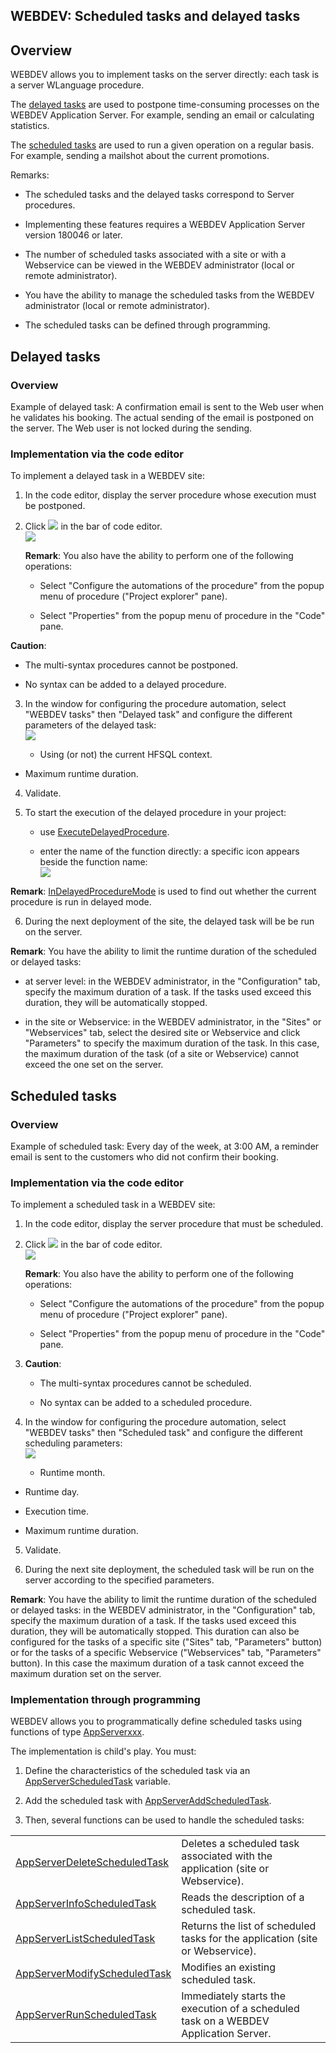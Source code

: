 


## WEBDEV: Scheduled tasks and delayed tasks
			



<a name="NOTE1"></a>
<a name="NOTE1_1"></a>


## Overview
<a name="overview_ELTTEXTE000201"></a>
WEBDEV allows you to implement tasks on the server directly: each task is a server WLanguage procedure. 

The [delayed tasks](#NOTE2_1) are used to postpone time-consuming processes on the WEBDEV Application Server. For example, sending an email or calculating statistics. 

The [scheduled tasks](#NOTE3_1) are used to run a given operation on a regular basis. For example, sending a mailshot about the current promotions. 

Remarks: 

- The scheduled tasks and the delayed tasks correspond to Server procedures. 

- Implementing these features requires a WEBDEV Application Server version 180046 or later. 

- The number of scheduled tasks associated with a site or with a Webservice can be viewed in the WEBDEV administrator (local or remote administrator). 

- You have the ability to manage the scheduled tasks from the WEBDEV administrator (local or remote administrator). 

- The scheduled tasks can be defined through programming.




<a name="NOTE2"></a>
<a name="NOTE2_1"></a>


## Delayed tasks
<a name="delayed_tasks_ELTTEXTE000225"></a>


### Overview
<a name="overview_ELTPARAGRAPHE000042"></a>

Example of delayed task: A confirmation email is sent to the Web user when he validates his booking. The actual sending of the email is postponed on the server. The Web user is not locked during the sending. 


### Implementation via the code editor
<a name="implementation_via_the_code_editor_ELTPARAGRAPHE000047"></a>

To implement a delayed task in a WEBDEV site: 

1. In the code editor, display the server procedure whose execution must be postponed. 

2. Click ![](https://doc.pcsoft.fr/en-US/images/image.awp?langid=3&name=Proc_auto_Ico.gif) in the bar of code editor. <br>![](https://doc.pcsoft.fr/en-US/images/image.awp?langid=3&name=WB_Tache_plan1.gif)

	**Remark**: You also have the ability to perform one of the following operations: 

	- Select "Configure the automations of the procedure" from the popup menu of procedure ("Project explorer" pane).

	- Select "Properties" from the popup menu of procedure in the "Code" pane.


 **Caution**: 

- The multi-syntax procedures cannot be postponed. 

- No syntax can be added to a delayed procedure.

3. In the window for configuring the procedure automation, select "WEBDEV tasks" then "Delayed task" and configure the different parameters of the delayed task: <br>![](https://doc.pcsoft.fr/en-US/images/image.awp?langid=3&name=WB_Tache_diff.gif)


	- Using (or not) the current HFSQL context.

- Maximum runtime duration. 

4. Validate. 

5. To start the execution of the delayed procedure in your project: 

	- use [ExecuteDelayedProcedure](../WDLang2/1000020682.md). 

	- enter the name of the function directly: a specific icon appears beside the function name: <br>![](https://doc.pcsoft.fr/en-US/images/image.awp?langid=3&name=WB_Tache_diff_code.gif)



 **Remark**: [InDelayedProcedureMode](../WDLang1/1000020665.md) is used to find out whether the current procedure is run in delayed mode. 

6. During the next deployment of the site, the delayed task will be be run on the server.  




**Remark**: You have the ability to limit the runtime duration of the scheduled or delayed tasks: 

- at server level: in the WEBDEV administrator, in the "Configuration" tab, specify the maximum duration of a task. If the tasks used exceed this duration, they will be automatically stopped. 

- in the site or Webservice: in the WEBDEV administrator, in the "Sites" or "Webservices" tab, select the desired site or Webservice and click "Parameters" to specify the maximum duration of the task. In this case, the maximum duration of the task (of a site or Webservice) cannot exceed the one set on the server.




<a name="NOTE3"></a>
<a name="NOTE3_1"></a>


## Scheduled tasks
<a name="scheduled_tasks_ELTTEXTE000255"></a>


### Overview
<a name="overview_ELTPARAGRAPHE000095"></a>

Example of scheduled task: Every day of the week, at 3:00 AM, a reminder email is sent to the customers who did not confirm their booking. 


### Implementation via the code editor
<a name="implementation_via_the_code_editor_ELTPARAGRAPHE000100"></a>

To implement a scheduled task in a WEBDEV site: 

1. In the code editor, display the server procedure that must be scheduled. 

2. Click ![](https://doc.pcsoft.fr/en-US/images/image.awp?langid=3&name=Proc_auto_Ico.gif) in the bar of code editor. <br>![](https://doc.pcsoft.fr/en-US/images/image.awp?langid=3&name=WB_Tache_plan1.gif)

	**Remark**: You also have the ability to perform one of the following operations: 

	- Select "Configure the automations of the procedure" from the popup menu of procedure ("Project explorer" pane).

	- Select "Properties" from the popup menu of procedure in the "Code" pane.




3. **Caution**: 

	- The multi-syntax procedures cannot be scheduled. 

	- No syntax can be added to a scheduled procedure.  




4. In the window for configuring the procedure automation, select "WEBDEV tasks" then "Scheduled task" and configure the different scheduling parameters: <br>![](https://doc.pcsoft.fr/en-US/images/image.awp?langid=3&name=WB_Tache_plan2.gif)


	- Runtime month.

- Runtime day.

- Execution time.

- Maximum runtime duration.

5. Validate. 

6. During the next site deployment, the scheduled task will be run on the server according to the specified parameters. 




**Remark**: You have the ability to limit the runtime duration of the scheduled or delayed tasks: in the WEBDEV administrator, in the "Configuration" tab, specify the maximum duration of a task. If the tasks used exceed this duration, they will be automatically stopped. 
This duration can also be configured for the tasks of a specific site ("Sites" tab, "Parameters" button) or for the tasks of a specific Webservice ("Webservices" tab, "Parameters" button). In this case the maximum duration of a task cannot exceed the maximum duration set on the server.


### Implementation through programming
<a name="implementation_through_programming_ELTPARAGRAPHE000135"></a>

WEBDEV allows you to programmatically define scheduled tasks using functions of type [AppServerxxx](../WDLang2/1000022790.md). 

The implementation is child's play. You must: 

1. Define the characteristics of the scheduled task via an [AppServerScheduledTask](../WDLang2/1000022367.md) variable. 

2. Add the scheduled task with [AppServerAddScheduledTask](../WDLang2/1000022347.md). 

3. Then, several functions can be used to handle the scheduled tasks: 
	


|   |   |
| --- | --- |
| [AppServerDeleteScheduledTask](../WDLang2/1000022349.md) | Deletes a scheduled task associated with the application (site or Webservice). |
| [AppServerInfoScheduledTask](../WDLang2/1000022789.md) | Reads the description of a scheduled task. |
| [AppServerListScheduledTask](../WDLang2/1000022352.md) | Returns the list of scheduled tasks for the application (site or Webservice). |
| [AppServerModifyScheduledTask](../WDLang2/1000022348.md) | Modifies an existing scheduled task. |
| [AppServerRunScheduledTask](../WDLang2/1000022350.md) | Immediately starts the execution of a scheduled task on a WEBDEV Application Server. |






